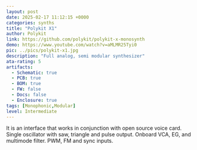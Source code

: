 ```yaml
---
layout: post
date: 2025-02-17 11:12:15 +0000
categories: synths
title: "Polykit X1"
author: Polykit
link: https://github.com/polykit/polykit-x-monosynth
demo: https://www.youtube.com/watch?v=aMLMR25Tyi0
pic: ../pics/polykit-x1.jpg
description: "Full analog, semi modular synthesizer"
ata-rating: 5
artifacts:
  - Schematic: true
  - PCB: true
  - BOM: true
  - FW: false
  - Docs: false
  - Enclosure: true
tags: [Monophonic,Modular]
level: Intermediate
---
```


It is an interface that works in conjunction with open source voice card. Single oscillator with saw, triangle and pulse output. Onboard VCA, EG, and multimode filter. PWM, FM and sync inputs.
